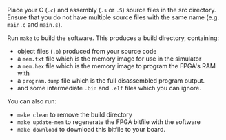 Place your C (`.c`) and assembly (`.s` or `.S`) source files in the src directory.
Ensure that you do not have multiple source files with the same name (e.g. `main.c` and `main.s`).

Run `make` to build the software. This produces a build directory, containing:

 - object files (`.o`) produced from your source code
 - a `mem.txt` file which is the memory image for use in the simulator
 - a `mem.hex` file which is the memory image to program the FPGA's RAM with
 - a `program.dump` file which is the full disassembled program output.
 - and some intermediate `.bin` and `.elf` files which you can ignore.

You can also run:

 - `make clean` to remove the build directory
 - `make update-mem` to regenerate the FPGA bitfile with the software
 - `make download` to download this bitfile to your board.
